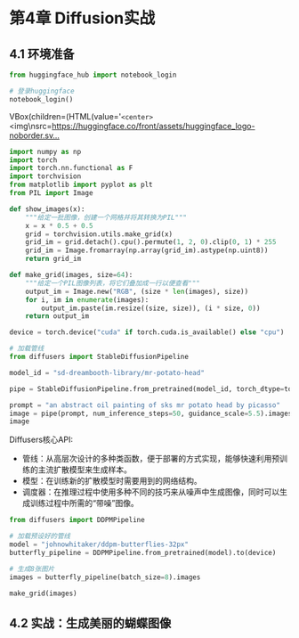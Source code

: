 # 第4章 Diffusion实战

## 4.1 环境准备

```python
from huggingface_hub import notebook_login

# 登录huggingface
notebook_login()
```

 VBox(children=(HTML(value='`<center>` <img\nsrc=https://huggingface.co/front/assets/huggingface_logo-noborder.sv…

```python
import numpy as np
import torch
import torch.nn.functional as F
import torchvision
from matplotlib import pyplot as plt
from PIL import Image

def show_images(x):
    """给定一批图像，创建一个网格并将其转换为PIL"""
    x = x * 0.5 + 0.5
    grid = torchvision.utils.make_grid(x)
    grid_im = grid.detach().cpu().permute(1, 2, 0).clip(0, 1) * 255
    grid_im = Image.fromarray(np.array(grid_im).astype(np.uint8))
    return grid_im

def make_grid(images, size=64):
    """给定一个PIL图像列表，将它们叠加成一行以便查看"""
    output_im = Image.new("RGB", (size * len(images), size))
    for i, im in enumerate(images):
        output_im.paste(im.resize((size, size)), (i * size, 0))
    return output_im

device = torch.device("cuda" if torch.cuda.is_available() else "cpu")
```

```python
# 加载管线
from diffusers import StableDiffusionPipeline

model_id = "sd-dreambooth-library/mr-potato-head"

pipe = StableDiffusionPipeline.from_pretrained(model_id, torch_dtype=torch.float16).to(device)
```

```python
prompt = "an abstract oil painting of sks mr potato head by picasso"
image = pipe(prompt, num_inference_steps=50, guidance_scale=5.5).images[0]
image
```

Diffusers核心API:

- 管线：从高层次设计的多种类函数，便于部署的方式实现，能够快速利用预训练的主流扩散模型来生成样本。
- 模型：在训练新的扩散模型时需要用到的网络结构。
- 调度器：在推理过程中使用多种不同的技巧来从噪声中生成图像，同时可以生成训练过程中所需的“带噪”图像。

```python
from diffusers import DDPMPipeline

# 加载预设好的管线
model = "johnowhitaker/ddpm-butterflies-32px"
butterfly_pipeline = DDPMPipeline.from_pretrained(model).to(device)

# 生成8张图片
images = butterfly_pipeline(batch_size=8).images

make_grid(images)
```

## 4.2 实战：生成美丽的蝴蝶图像
